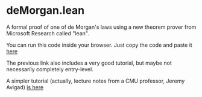 # deMorgan.lean

A formal proof of one of de Morgan's laws using a new theorem prover from Microsoft Research called "lean".

You can run this code inside your browser. Just copy the code and paste it [here](https://leanprover.github.io/tutorial/)

The previous link also includes a very good tutorial, but maybe not necessarily completely entry-level.

A simpler tutorial (actually, lecture notes from a CMU professor, Jeremy Avigad) [is here](https://leanprover.github.io/logic_and_proof/)
